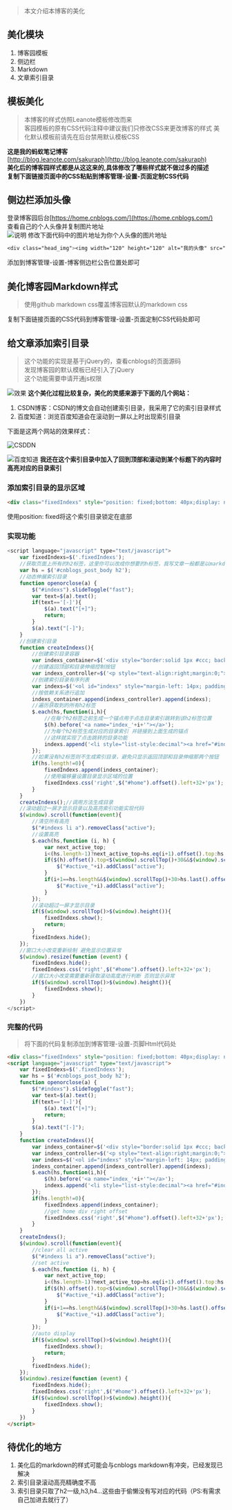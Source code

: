 >本文介绍本博客的美化

## 美化模块
1. 博客园模板
2. 侧边栏
3. Markdown
4. 文章索引目录

## 模板美化
>本博客的样式仿照Leanote模板修改而来  
>客园模板的原有CSS代码注释中建议我们只修改CSS来更改博客的样式
>美化默认模板前请先在后台禁用默认模板CSS

**这是我的蚂蚁笔记博客**  
[http://blog.leanote.com/sakuraph](http://blog.leanote.com/sakuraph)  
**美化后的博客园样式都是从这这来的,具体修改了哪些样式就不做过多的描述**  
**复制下面链接页面中的CSS粘贴到博客管理-设置-页面定制CSS代码**

## 侧边栏添加头像
登录博客园后台[https://home.cnblogs.com/](https://home.cnblogs.com/)  
查看自己的个人头像并复制图片地址  
![说明](http://images2015.cnblogs.com/blog/1014286/201608/1014286-20160827225341429-1650107896.png)
修改下面代码中的图片地址为你个人头像的图片地址  
```css
<div class="head_img"><img width="120" height="120" alt="我的头像" src="//pic.cnblogs.com/avatar/1014286/20160824172911.png" class="img_avatar"><div>
```
添加到博客管理-设置-博客侧边栏公告位置处即可
## 美化博客园Markdown样式
>使用github markdown css覆盖博客园默认的markdown css

复制下面链接页面的CSS代码到博客管理-设置-页面定制CSS代码处即可

## 给文章添加索引目录
>这个功能的实现是基于jQuery的，查看cnblogs的页面源码  
发现博客园的默认模板已经引入了jQuery  
这个功能需要申请开通js权限

![效果](http://images2015.cnblogs.com/blog/1014286/201608/1014286-20160827225644304-1178902238.png)
**这个美化过程比较复杂，美化的灵感来源于下面的几个网站：**  

1. CSDN博客：CSDN的博文会自动创建索引目录，我采用了它的索引目录样式
2. 百度知道：浏览百度知道会在滚动到一屏以上时出现索引目录

下面是这两个网站的效果样式：

![CSDDN](http://images2015.cnblogs.com/blog/1014286/201608/1014286-20160827225519913-535967029.png)

![百度知道](http://images2015.cnblogs.com/blog/1014286/201608/1014286-20160827225552507-477095876.png)
**我还在这个索引目录中加入了回到顶部和滚动到某个标题下的内容时高亮对应的目录索引**
### 添加索引目录的显示区域
```html
<div class="fixedIndexs" style="position: fixed;bottom: 40px;display: none"></div>
```
使用position: fixed将这个索引目录锁定在底部
### 实现功能
```javascript
<script language="javascript" type="text/javascript">
	var fixedIndexs=$('.fixedIndexs');
	//获取页面上所有的h2标签，这里你可以改成你想要的h标签，我写文章一般都是以markdown h2作为一级
	var hs = $('#cnblogs_post_body h2');
	//动态伸展索引目录
	function openorclose(a) {
		$("#indexs").slideToggle("fast");
		var text=$(a).text();
		if(text=='[-]'){
			$(a).text("[+]");
			return;
		}
		$(a).text("[-]");
	}
	//创建索引目录
	function createIndexs(){
		//创建索引目录容器
		var indexs_container=$('<div style="border:solid 1px #ccc; background:#eee;width:180px;padding:4px 10px;"></div>');
		//创建返回顶部和目录伸缩控制按钮
		var indexs_controller=$('<p style="text-align:right;margin:0;"><span style="float:left;">目录<a onclick="javascript:openorclose(this);" style="cursor: pointer">[-]</a></span><a href="#top" style="text-align: right;color: #444">返回顶部</a></p>');
		//创建索引目录有序列表
		var indexs=$('<ol id="indexs" style="margin-left: 14px; padding-left: 14px; line-height: 160%; display: block;"></ol>');
		//按依赖关系进行追加
		indexs_container.append(indexs_controller).append(indexs);
		//遍历获取到的所有h2标签
		$.each(hs,function(i,h){
			//在每个h2标签之前生成一个锚点用于点击目录索引跳转到该h2标签位置
			$(h).before('<a name="index_'+i+'"></a>');
			//为每个h2标签生成对应的目录索引 并链接到上面生成的锚点
			//这样就实现了点击跳转的目录功能
			indexs.append('<li style="list-style:decimal"><a href="#index_'+i+'" id="active_'+i+'">'+$(h).text()+'</a></li>');
		});
		//如果没有h2标签则不生成索引目录，避免只显示返回顶部和目录伸缩那两个按钮
		if(hs.length!=0){
			fixedIndexs.append(indexs_container);
			//使用偏移量设置目录显示区域的位置
			fixedIndexs.css('right',$("#home").offset().left+32+'px');
		}
	}
	createIndexs();//调用方法生成目录
	//滚动超过一屏才显示目录以及高亮索引功能实现代码
	$(window).scroll(function(event){
		//清空所有高亮
		$("#indexs li a").removeClass("active");
		//设置高亮
		$.each(hs,function (i, h) {
			var next_active_top;
			i<(hs.length-1)?next_active_top=hs.eq(i+1).offset().top:hs.last().offset().top;
			if($(h).offset().top<$(window).scrollTop()+30&&$(window).scrollTop()+30<next_active_top){
				$("#active_"+i).addClass("active");
			}
			if(i+1==hs.length&&$(window).scrollTop()+30>hs.last().offset().top){
				$("#active_"+i).addClass("active");
			}
		});
		//滚动超过一屏才显示目录
		if($(window).scrollTop()>$(window).height()){
			fixedIndexs.show();
			return;
		}
		fixedIndexs.hide();
	});
	//窗口大小改变重新绘制 避免显示位置异常
	$(window).resize(function (event) {
		fixedIndexs.hide();
		fixedIndexs.css('right',$("#home").offset().left+32+'px');
		//窗口大小改变需要重新获取滚动高度进行判断 否则显示异常
		if($(window).scrollTop()>$(window).height()){
			fixedIndexs.show();
		}
	})
</script>
```
### 完整的代码
>将下面的代码复制添加到博客管理-设置-页脚Html代码处

```html
<div class="fixedIndexs" style="position: fixed;bottom: 40px;display: none"></div>
<script language="javascript" type="text/javascript">
	var fixedIndexs=$('.fixedIndexs');
	var hs = $('#cnblogs_post_body h2');
	function openorclose(a) {
		$("#indexs").slideToggle("fast");
		var text=$(a).text();
		if(text=='[-]'){
			$(a).text("[+]");
			return;
		}
		$(a).text("[-]");
	}
	function createIndexs(){
		var indexs_container=$('<div style="border:solid 1px #ccc; background:#eee;width:180px;padding:4px 10px;"></div>');
		var indexs_controller=$('<p style="text-align:right;margin:0;"><span style="float:left;">目录<a onclick="javascript:openorclose(this);" style="cursor: pointer">[-]</a></span><a href="#top" style="text-align: right;color: #444">返回顶部</a></p>');
		var indexs=$('<ol id="indexs" style="margin-left: 14px; padding-left: 14px; line-height: 160%; display: block;"></ol>');
		indexs_container.append(indexs_controller).append(indexs);
		$.each(hs,function(i,h){
			$(h).before('<a name="index_'+i+'"></a>');
			indexs.append('<li style="list-style:decimal"><a href="#index_'+i+'" id="active_'+i+'">'+$(h).text()+'</a></li>');
		});
		if(hs.length!=0){
			fixedIndexs.append(indexs_container);
			//get home div right offset
			fixedIndexs.css('right',$("#home").offset().left+32+'px');
		}
	}
	createIndexs();
	$(window).scroll(function(event){
		//clear all active
		$("#indexs li a").removeClass("active");
		//set active
		$.each(hs,function (i, h) {
			var next_active_top;
			i<(hs.length-1)?next_active_top=hs.eq(i+1).offset().top:hs.last().offset().top;
			if($(h).offset().top<$(window).scrollTop()+30&&$(window).scrollTop()+30<next_active_top){
				$("#active_"+i).addClass("active");
			}
			if(i+1==hs.length&&$(window).scrollTop()+30>hs.last().offset().top){
				$("#active_"+i).addClass("active");
			}
		});
		//auto display
		if($(window).scrollTop()>$(window).height()){
			fixedIndexs.show();
			return;
		}
		fixedIndexs.hide();
	});
	$(window).resize(function (event) {
		fixedIndexs.hide();
		fixedIndexs.css('right',$("#home").offset().left+32+'px');
		if($(window).scrollTop()>$(window).height()){
			fixedIndexs.show();
		}
	})
</script>
```
## 待优化的地方
1. 美化后的markdown的样式可能会与cnblogs markdown有冲突，已经发现已解决
2. 索引目录滚动高亮精确度不高
3. 索引目录只取了h2一级,h3,h4...这些由于偷懒没有写对应的代码（PS:有需求自己加进去就行了）



